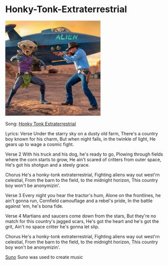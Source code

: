 # Honky-Tonk-Extraterrestrial

<img src="a-photo-of-a-cowboy-shooting-an-alien-with-a-shotg-zPX13c2nS22IWJKrqIkKHA-LRARCtYSRr212Z-qwJN6uw.jpeg" alt="Alien-Getting-Shot" style="width:300px;"/>


Song: [Honky Tonk Extraterrestrial](https://drive.google.com/file/d/1k843hZ9vtPoM9ccWjW0HjjKDQ6Vcp_Lf/view?usp=sharing)


Lyrics: 
Verse
Under the starry sky on a dusty old farm,
There's a country boy known for his charm,
But when night falls, in the twinkle of light,
He gears up to wage a cosmic fight.

Verse 2
With his truck and his dog, he's ready to go,
Plowing through fields where the corn starts to grow,
He ain't scared of critters from outer space,
He's got his shotgun and a steely grace.

Chorus
He's a honky-tonk extraterrestrial,
Fighting aliens way out west'rn celestial,
From the barn to the field, to the midnight horizon,
This country boy won't be anonymizin'.

Verse 3
Every night you hear the tractor's hum,
Alone on the frontlines, he ain't gonna run,
Cornfield camouflage and a rebel's pride,
In the battle against 'em, he's bona fide.

Verse 4
Martians and saucers come down from the stars,
But they're no match for this country's jagged scars,
He's got the heart and he's got the grit,
Ain't no space critter he's gonna let slip.

Chorus
He's a honky-tonk extraterrestrial,
Fighting aliens way out west'rn celestial,
From the barn to the field, to the midnight horizon,
This country boy won't be anonymizin'.

[Suno](https://suno.com/create) 
Suno was used to create music
